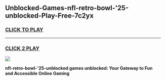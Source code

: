 
## Unblocked-Games-nfl-retro-bowl-'25-unblocked-Play-Free-7c2yx
<h3>
<a href="https://premium76.site?title=nfl-retro-bowl-'25-unblocked&ref=20M">CLICK TO PLAY</a></h3>
<hr>

<h3>
<a href="https://premium76.site?title=nfl-retro-bowl-'25-unblocked&ref=20M">CLICK 2 PLAY</a>
  
</h3>

<a href="https://premium76.site?title=nfl-retro-bowl-'25-unblocked&ref=19M"><img src="https://clearcache.store/games.png"></a>


**nfl-retro-bowl-'25-unblocked games unblocked: Your Gateway to Fun and Accessible Online Gaming**
